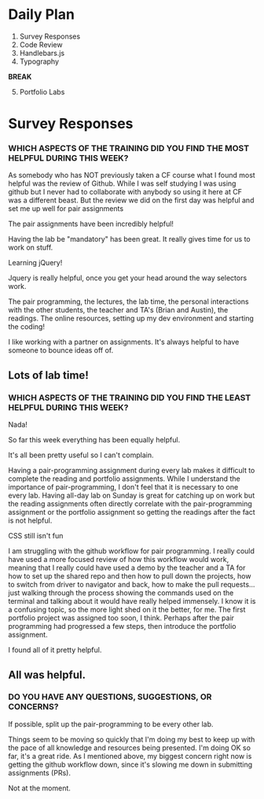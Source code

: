 # Daily Plan
1. Survey Responses
2. Code Review
3. Handlebars.js
4. Typography

**BREAK**

5. Portfolio Labs


# Survey Responses
### WHICH ASPECTS OF THE TRAINING DID YOU FIND THE MOST HELPFUL DURING THIS WEEK?
As somebody who has NOT previously taken a CF course what I found most helpful was the review of Github. While I was self studying I was using github but I never had to collaborate with anybody so using it here at CF was a different beast. But the review we did on the first day was helpful and set me up well for pair assignments

The pair assignments have been incredibly helpful!

Having the lab be "mandatory" has been great. It really gives time for us to work on stuff.

Learning jQuery!

Jquery is really helpful, once you get your head around the way selectors work.

The pair programming, the lectures, the lab time, the personal interactions with the other students, the teacher and TA's (Brian and Austin), the readings. The online resources, setting up my dev environment and starting the coding!

I like working with a partner on assignments. It's always helpful to have someone to bounce ideas off of.

Lots of lab time!
--------
### WHICH ASPECTS OF THE TRAINING DID YOU FIND THE LEAST HELPFUL DURING THIS WEEK?
Nada!

So far this week everything has been equally helpful.

It's all been pretty useful so I can't complain.

Having a pair-programming assignment during every lab makes it difficult to complete the reading and portfolio assignments. While I understand the importance of pair-programming, I don't feel that it is necessary to one every lab. Having all-day lab on Sunday is great for catching up on work but the reading assignments often directly correlate with the pair-programming assignment or the portfolio assignment so getting the readings after the fact is not helpful.

CSS still isn't fun

I am struggling with the github workflow for pair programming. I really could have used a more focused review of how this workflow would work, meaning that I really could have used a demo by the teacher and a TA for how to set up the shared repo and then how to pull down the projects, how to switch from driver to navigator and back, how to make the pull requests... just walking through the process showing the commands used on the terminal and talking about it would have really helped immensely. I know it is a confusing topic, so the more light shed on it the better, for me. The first portfolio project was assigned too soon, I think. Perhaps after the pair programming had progressed a few steps, then introduce the portfolio assignment.

I found all of it pretty helpful.

All was helpful.
------
### DO YOU HAVE ANY QUESTIONS, SUGGESTIONS, OR CONCERNS?
If possible, split up the pair-programming to be every other lab.

Things seem to be moving so quickly that I'm doing my best to keep up with the pace of all knowledge and resources being presented. I'm doing OK so far, it's a great ride. As I mentioned above, my biggest concern right now is getting the github workflow down, since it's slowing me down in submitting assignments (PRs).

Not at the moment.
